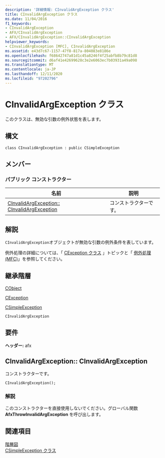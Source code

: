 ```yaml
---
description: '詳細情報: CInvalidArgException クラス'
title: CInvalidArgException クラス
ms.date: 11/04/2016
f1_keywords:
- CInvalidArgException
- AFX/CInvalidArgException
- AFX/CInvalidArgException::CInvalidArgException
helpviewer_keywords:
- CInvalidArgException [MFC], CInvalidArgException
ms.assetid: e43d7c67-1157-47f8-817a-804083e8186e
ms.openlocfilehash: f68642747a81d1c45a8246f4f25abfb8b79c81d8
ms.sourcegitcommit: d6af41e42699628c3e2e6063ec7b03931a49a098
ms.translationtype: MT
ms.contentlocale: ja-JP
ms.lasthandoff: 12/11/2020
ms.locfileid: "97202796"
---
```

# <a name="cinvalidargexception-class"></a>CInvalidArgException クラス

このクラスは、無効な引数の例外状態を表します。

## <a name="syntax"></a>構文

```
class CInvalidArgException : public CSimpleException
```

## <a name="members"></a>メンバー

### <a name="public-constructors"></a>パブリック コンストラクター

|名前|説明|
|----------|-----------------|
|[CInvalidArgException:: CInvalidArgException](#cinvalidargexception)|コンストラクターです。|

## <a name="remarks"></a>解説

`CInvalidArgException`オブジェクトが無効な引数の例外条件を表しています。

例外処理の詳細については、「 [CException クラス](../../mfc/reference/cexception-class.md) 」トピックと「 [例外処理 (MFC)](../../mfc/exception-handling-in-mfc.md)」を参照してください。

## <a name="inheritance-hierarchy"></a>継承階層

[CObject](../../mfc/reference/cobject-class.md)

[CException](../../mfc/reference/cexception-class.md)

[CSimpleException](../../mfc/reference/csimpleexception-class.md)

`CInvalidArgException`

## <a name="requirements"></a>要件

**ヘッダー:** afx

## <a name="cinvalidargexceptioncinvalidargexception"></a><a name="cinvalidargexception"></a> CInvalidArgException:: CInvalidArgException

コンストラクターです。

```
CInvalidArgException();
```

### <a name="remarks"></a>解説

このコンストラクターを直接使用しないでください。グローバル関数 **AfxThrowInvalidArgException** を呼び出します。

## <a name="see-also"></a>関連項目

[階層図](../../mfc/hierarchy-chart.md)<br/>
[CSimpleException クラス](../../mfc/reference/csimpleexception-class.md)
